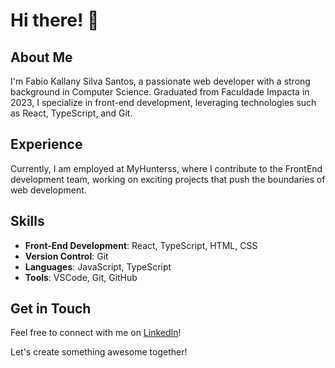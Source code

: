 # Hi there! 👋

## About Me

I'm Fabio Kallany Silva Santos, a passionate web developer with a strong background in Computer Science. Graduated from Faculdade Impacta in 2023, I specialize in front-end development, leveraging technologies such as React, TypeScript, and Git.

## Experience

Currently, I am employed at MyHunterss, where I contribute to the FrontEnd development team, working on exciting projects that push the boundaries of web development.

## Skills

- **Front-End Development**: React, TypeScript, HTML, CSS
- **Version Control**: Git
- **Languages**: JavaScript, TypeScript
- **Tools**: VSCode, Git, GitHub

## Get in Touch

Feel free to connect with me on [LinkedIn]([https://www.linkedin.com/in/kallany/])!

Let's create something awesome together!
